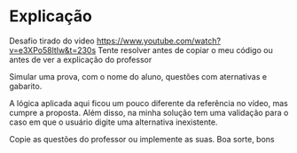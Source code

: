 # Explicação

Desafio tirado do video https://www.youtube.com/watch?v=e3XPo58ltIw&t=230s
Tente resolver antes de copiar o meu código ou antes de ver a explicação do professor

Simular uma prova, com o nome do aluno, questões com aternativas e gabarito.

A lógica aplicada aqui ficou um pouco diferente da referência no vídeo, mas cumpre a proposta. Além disso, na minha solução tem uma validação para o caso em que o usuário digite uma alternativa inexistente.

Copie as questões do professor ou implemente as suas.
Boa sorte, bons

